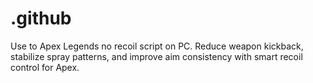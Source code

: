 # .github
Use to Apex Legends no recoil script on PC. Reduce weapon kickback, stabilize spray patterns, and improve aim consistency with smart recoil control for Apex.
